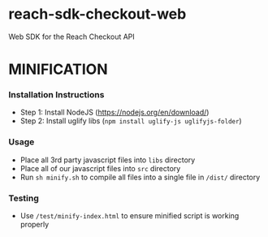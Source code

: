 # reach-sdk-checkout-web
Web SDK for the Reach Checkout API

# MINIFICATION

### Installation Instructions

* Step 1: Install NodeJS (https://nodejs.org/en/download/)
* Step 2: Install uglify libs (`npm install uglify-js uglifyjs-folder`)

### Usage

* Place all 3rd party javascript files into `libs` directory
* Place all of our javascript files into `src` directory
* Run `sh minify.sh` to compile all files into a single file in `/dist/` directory

### Testing

* Use `/test/minify-index.html` to ensure minified script is working properly
